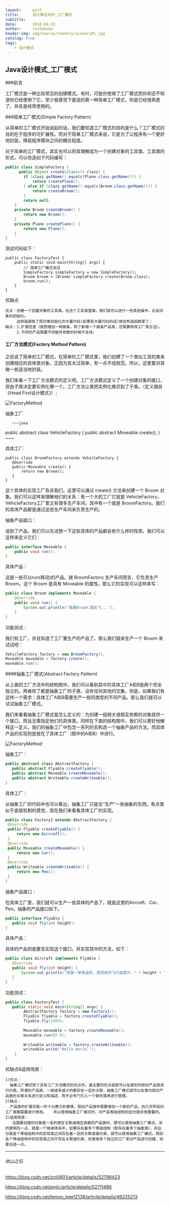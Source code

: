 ```yaml
---
layout:     post
title:      设计模式系列_工厂模式
subtitle:   
date:       2018-04-23
author:     rockybobo
header-img: img/course/scenery/scenery01.jpg
catalog: true
tags:
    - 设计模式
---
```


## Java设计模式_工厂模式

###前言

​    工厂模式是一种比较常见的创建模式。有时，可能你使用了工厂模式而你却还不知道你已经使用了它。至少我感觉下面说的第一种简单工厂模式，你是已经很熟悉了。并且是经常使用的。

###简单工厂模式(Simple Factory Pattern)

​    从简单的工厂模式开始说起的话，我们要知道工厂模式的目的是什么？工厂模式的目的在于程序的可扩展性。而对于简单工厂模式来说，它是为了让程序有一个更好地封装，降低程序模块之间的耦合程度。

​     对于简单的工厂模式，其实也可以将其理解成为一个创建对象的工具类。工具类的形式，可以仿造如下代码编写：

~~~java
public class SimpleFactory {
      public Object create(Class<?> clazz) {
        if (clazz.getName().equals(Plane.class.getName())) {
            return createPlane();
        } else if (clazz.getName().equals(Broom.class.getName())) {
            return createBroom();
        }
        return null;
    }
    private Broom createBroom() {
        return new Broom();
    }
    private Plane createPlane() {
        return new Plane();
    }
}
~~~

测试代码如下：

~~~
public class FactoryTest {  
    public static void main(String[] args) {  
        // 简单工厂模式测试  
        SimpleFactory simpleFactory = new SimpleFactory();  
        Broom broom = (Broom) simpleFactory.create(Broom.class);  
        broom.run();  
    }  
}
~~~

优缺点

~~~
优点：创建一个创建对象的工具类。在这个工具类里面，我们就可以进行一些其他操作，比如对象的初始化。
     这样就避免了把对象初始化的大量代码(如果有大量代码的话)放在构造函数里了；
缺点：1.扩展性差（我想增加一种面条，除了新增一个面条产品类，还需要修改工厂类方法）。
     2.不同的产品需要不同额外参数的时候不支持。
~~~

 #### 工厂方法模式(Factory Method Pattern)

之前说了简单的工厂模式，在简单的工厂模式里，我们创建了一个类似工具的类来创建相应的具体类对象。正因为其太过简单，有一点不成规范。所以，这里要对其做一些适当地封装。

 我们来看一下工厂方法模式的定义吧。工厂方法模式定义了一个创建对象的接口，但由子类决定要实例化哪一个。工厂方法让类把实例化推迟到了子类。（定义摘自《Head First设计模式》）;

 ![FactoryMethod](http://rockybobo.top/img/course/designpattern/factoryMethod.jpg)

   抽象工厂

       ~~~java
public abstract class VehicleFactory {
    public abstract Moveable create();
}
       ~~~

具体工厂:

 ~~~
public class BroomFactory extends VehicleFactory {
    @Override
    public Moveable create() {
        return new Broom();
    }
}
 ~~~

这个具体的实现工厂告诉我们，这里可以通过 create() 方法来创建一个 Broom 对象。我们可以这样来理解他们的关系：有一个大的工厂它就是 VehicleFactory，VehicleFactory工厂里又有很多生产车间，其中有一个就是 BroomFactory。我们的具体产品都是通过这些生产车间来负责生产的。

抽象产品接口：

说到了产品，我们可以先试想一下这些具体的产品都会有什么样的性质。我们可以这样来定义它们：

~~~java
public interface Moveable {  
    public void run();  
}  
~~~

具体产品：

这是一些可以run(移动)的产品。就 BroomFactory 生产车间而言，它负责生产 Broom。这个 Broom 是具有 Moveable 的属性。那么它的实现可以这样来写：

~~~java
public class Broom implements Moveable {
    @Override
    public void run() {
        System.out.println("我是Broom.我在飞...");
    }
}
~~~

功能测试：

我们有工厂，并且知道了工厂要生产的产品了。那么我们就来生产一个 Broom 来试试吧：

~~~java
VehicleFactory factory = new BroomFactory();
Moveable moveable = factory.create();
moveable.run();
~~~

####抽象工厂模式(Abstract Factory Pattern)

​     从上面的工厂方法中的结构图中，我们可以看到其中的具体工厂A和B是两个完全独立的。两者除了都是抽象工厂的子类，没有任何其他的交集。但是，如果我们有这样一个需求：具体工厂A和B需要生产一些同类型的不同产品。那么我们就可以试试抽象工厂模式。

​     我们来看看抽象工厂模式是怎么定义的：为创建一组相关或相互依赖的对象提供一个接口，而且无需指定他们的具体类。同样在下面的结构图中，我们可以更好地解释这一定义。我们的抽象工厂中包含一系列的去构造一个抽象产品的方法，而具体产品的实现则是放在了具体工厂（图中的A和B）中进行。

![FactoryMethod](http://rockybobo.top/img/course/designpattern/factoryMethod.jpg)

   抽象工厂：

   ~~~java
public abstract class AbstractFactory {  
      public abstract Flyable createFlyable();  
      public abstract Moveable createMoveable();  
      public abstract Writeable createWriteable();  
}  
   ~~~

  具体工厂：

​     从抽象工厂的代码中也可以看出，抽象工厂只是去“生产”一些抽象的东西。有点类似于底层机制的感觉。现在我们来看看具体工厂的实现。

   ~~~java
public class Factory1 extends AbstractFactory {
    @Override
    public Flyable createFlyable() {
        return new Aircraft();
    }
    @Override
    public Moveable createMoveable() {
        return new Car();
    }
    @Override
    public Writeable createWriteable() {
        return new Pen();
    }
}
   ~~~

抽象产品接口：

在具体工厂里，我们就可以生产一些具体的产品了。就是这里的Aircraft、Car、Pen。抽象的产品接口如下。

~~~java
public interface Flyable {  
   public void fly(int height);  
}  
~~~

具体产品：

具体的产品则是要去实现这个接口，并实现其中的方法，如下：

 ~~~java
public class Aircraft implements Flyable {  
    @Override  
    public void fly(int height) {  
        System.out.println("我是一架客运机，我目前的飞行高度为：" + height + "千米。");  
    }  
}  
 ~~~

功能测试：

~~~java
public class FactoryTest {
   public static void main(String[] args) {
        AbstractFactory factory = new Factory1();
        Flyable flyable = factory.createFlyable();
        flyable.fly(1589);
        
        Moveable moveable = factory.createMoveable();
        moveable.run(87.6);
        
        Writeable writeable = factory.createWriteable();
        writeable.write("Hello World.");
    }
}
~~~

优缺点&适用场景：

~~~
1)优点：
  抽象工厂模式除了具有工厂方法模式的优点外，最主要的优点就是可以在类的内部对产品族进行约束。所谓的产品族，一般或多或少的都存在一定的关联，抽象工厂模式就可以在类内部对产品族的关联关系进行定义和描述，而不必专门引入一个新的类来进行管理。
2)缺点：
  产品族的扩展将是一件十分费力的事情，假如产品族中需要增加一个新的产品，则几乎所有的工厂类都需要进行修改。   所以使用抽象工厂模式时，对产品等级结构的划分是非常重要的。
3)适用场景：
   当需要创建的对象是一系列相互关联或相互依赖的产品族时，便可以使用抽象工厂模式。说的更明白一点，就是一个继承体系中，如果存在着多个等级结构（即存在着多个抽象类），并且分属各个等级结构中的实现类之间存在着一定的关联或者约束，就可以使用抽象工厂模式。假如各个等级结构中的实现类之间不存在关联或约束，则使用多个独立的工厂来对产品进行创建，则更合适一点。
~~~

------

###### 他山之石

https://blog.csdn.net/zxt0601/article/details/52798423

https://blog.csdn.net/pnjlc/article/details/52711486

https://blog.csdn.net/lemon_tree12138/article/details/46225213